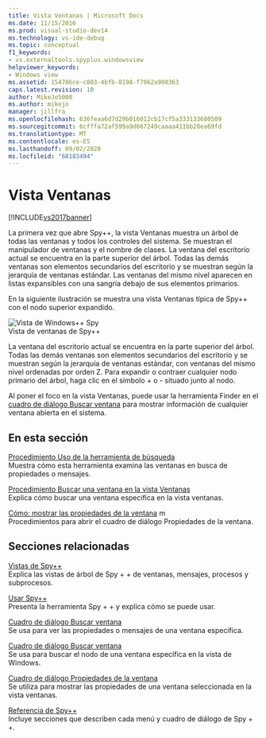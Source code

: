 ```yaml
---
title: Vista Ventanas | Microsoft Docs
ms.date: 11/15/2016
ms.prod: visual-studio-dev14
ms.technology: vs-ide-debug
ms.topic: conceptual
f1_keywords:
- vs.externaltools.spyplus.windowsview
helpviewer_keywords:
- Windows view
ms.assetid: 154786ce-c803-4bfb-8198-f7962a900363
caps.latest.revision: 10
author: MikeJo5000
ms.author: mikejo
manager: jillfra
ms.openlocfilehash: 636feaa6d7d29b016012cb17cf5a333133680509
ms.sourcegitcommit: 6cfffa72af599a9d667249caaaa411bb28ea69fd
ms.translationtype: MT
ms.contentlocale: es-ES
ms.lasthandoff: 09/02/2020
ms.locfileid: "68183494"
---
```

# <a name="windows-view"></a>Vista Ventanas
[!INCLUDE[vs2017banner](../includes/vs2017banner.md)]

La primera vez que abre Spy++, la vista Ventanas muestra un árbol de todas las ventanas y todos los controles del sistema. Se muestran el manipulador de ventanas y el nombre de clases. La ventana del escritorio actual se encuentra en la parte superior del árbol. Todas las demás ventanas son elementos secundarios del escritorio y se muestran según la jerarquía de ventanas estándar. Las ventanas del mismo nivel aparecen en listas expansibles con una sangría debajo de sus elementos primarios.  
  
 En la siguiente ilustración se muestra una vista Ventanas típica de Spy++ con el nodo superior expandido.  
  
 ![Vista de Windows&#43;&#43; Spy](../debugger/media/spy-windowsview.png "_WindowsView de Spy + +")  
Vista de ventanas de Spy++  
  
 La ventana del escritorio actual se encuentra en la parte superior del árbol. Todas las demás ventanas son elementos secundarios del escritorio y se muestran según la jerarquía de ventanas estándar, con ventanas del mismo nivel ordenadas por orden Z. Para expandir o contraer cualquier nodo primario del árbol, haga clic en el símbolo + o - situado junto al nodo.  
  
 Al poner el foco en la vista Ventanas, puede usar la herramienta Finder en el [cuadro de diálogo Buscar ventana](../debugger/window-search-dialog-box.md) para mostrar información de cualquier ventana abierta en el sistema.  
  
## <a name="in-this-section"></a>En esta sección  
 [Procedimiento Uso de la herramienta de búsqueda](../debugger/how-to-use-the-finder-tool.md)  
 Muestra cómo esta herramienta examina las ventanas en busca de propiedades o mensajes.  
  
 [Procedimiento Buscar una ventana en la vista Ventanas](../debugger/how-to-search-for-a-window-in-windows-view.md)  
 Explica cómo buscar una ventana específica en la vista ventanas.  
  
 [Cómo: mostrar las propiedades de la ventana](../debugger/how-to-display-window-properties.md) m  
 Procedimientos para abrir el cuadro de diálogo Propiedades de la ventana.  
  
## <a name="related-sections"></a>Secciones relacionadas  
 [Vistas de Spy++](../debugger/spy-increment-views.md)  
 Explica las vistas de árbol de Spy + + de ventanas, mensajes, procesos y subprocesos.  
  
 [Usar Spy++](../debugger/using-spy-increment.md)  
 Presenta la herramienta Spy + + y explica cómo se puede usar.  
  
 [Cuadro de diálogo Buscar ventana](../debugger/find-window-dialog-box.md)  
 Se usa para ver las propiedades o mensajes de una ventana específica.  
  
 [Cuadro de diálogo Buscar ventana](../debugger/window-search-dialog-box.md)  
 Se usa para buscar el nodo de una ventana específica en la vista de Windows.  
  
 [Cuadro de diálogo Propiedades de la ventana](../debugger/window-properties-dialog-box.md)  
 Se utiliza para mostrar las propiedades de una ventana seleccionada en la vista ventanas.  
  
 [Referencia de Spy++](../debugger/spy-increment-reference.md)  
 Incluye secciones que describen cada menú y cuadro de diálogo de Spy + +.

